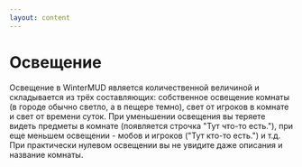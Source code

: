 ```yaml
---
layout: content
---
```


# Освещение

Освещение в WinterMUD является количественной величиной и складывается из трёх составляющих: собственное освещение комнаты (в городе обычно светло, а в пещере темно), свет от игроков в комнате и свет от времени суток. При уменьшении освещения вы теряете видеть предметы в комнате (появляется строчка "Тут что-то есть."), при еще меньшем освещении - мобов и игроков ("Тут кто-то есть.") и т.д. При практически нулевом освещении вы не увидите даже описания и название комнаты.
